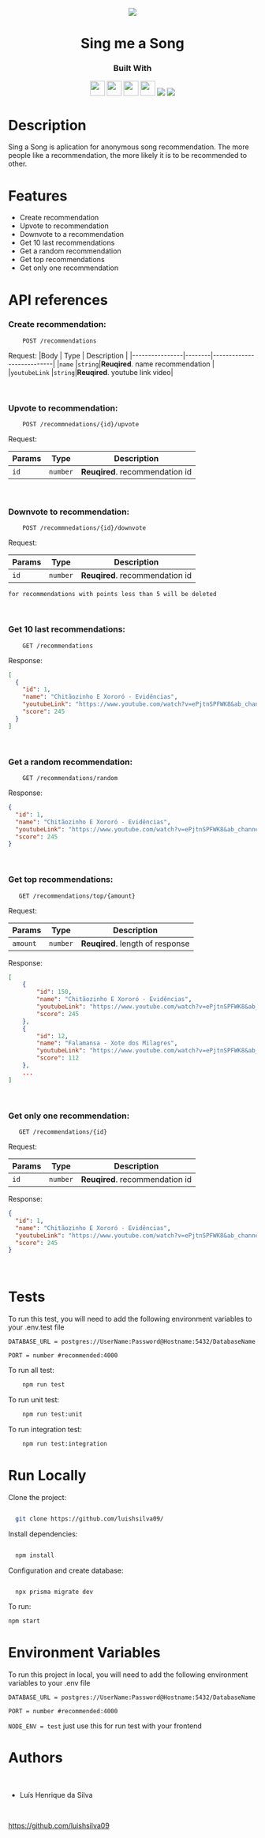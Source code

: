 <p align="center"> 
    <img src="https://emojipedia-us.s3.dualstack.us-west-1.amazonaws.com/thumbs/320/apple/225/studio-microphone_1f399.png">
</p>

<h1 align="center">Sing me a Song</h1>

<div align="center">
  <h3>Built With</h3>
  <img src="https://img.shields.io/badge/PostgreSQL-316192?style=for-the-badge&logo=postgresql&logoColor=white" height="30px"/>
  <img src="https://img.shields.io/badge/TypeScript-007ACC?style=for-the-badge&logo=typescript&logoColor=white" height="30px"/>
 <img src="https://img.shields.io/badge/Node.js-43853D?style=for-the-badge&logo=node.js&logoColor=white" height="30px"/>  
  <img src="https://img.shields.io/badge/Express.js-404D59?style=for-the-badge&logo=express.js&logoColor=white" height="30px"/>
  <img src="https://img.shields.io/badge/Prisma-3982CE?style=for-the-badge&logo=Prisma&logoColor=white" heigth="30px">
  <img src="https://img.shields.io/badge/Jest-323330?style=for-the-badge&logo=Jest&logoColor=white">
  <!--  Badges  source:  https://dev.to/envoy_/150-badges-for-github-pnk  -->
</div>

# Description

Sing a Song is aplication for anonymous song recommendation. The more people like a recommendation, the more likely it is to be recommended to other.

# Features

- Create recommendation
- Upvote to recommendation
- Downvote to a recommendation
- Get 10 last recommendations
- Get a random recommendation
- Get top recommendations
- Get only one recommendation

# API references

### Create recommendation:

```http
    POST /recommendations
```

Request:
|Body | Type | Description |
|----------------|--------|---------------------------|
|`name` |`string`|**Reuqired**. name recommendation |
|`youtubeLink` |`string`|**Reuqired**. youtube link video|

</br>

### Upvote to recommendation:

```http
    POST /recommnedations/{id}/upvote
```

Request:

| Params | Type     | Description                     |
| ------ | -------- | ------------------------------- |
| `id`   | `number` | **Reuqired**. recommendation id |

</br>

### Downvote to recommendation:

```http
    POST /recommnedations/{id}/downvote
```

Request:

| Params | Type     | Description                     |
| ------ | -------- | ------------------------------- |
| `id`   | `number` | **Reuqired**. recommendation id |

`for recommendations with points less than 5 will be deleted`

</br>

### Get 10 last recommendations:

```http
    GET /recommendations
```

Response:

```json
[
  {
    "id": 1,
    "name": "Chitãozinho E Xororó - Evidências",
    "youtubeLink": "https://www.youtube.com/watch?v=ePjtnSPFWK8&ab_channel=CHXVEVO",
    "score": 245
  }
]
```

</br>

### Get a random recommendation:

```http
    GET /recommendations/random
```

Response:

```json
{
  "id": 1,
  "name": "Chitãozinho E Xororó - Evidências",
  "youtubeLink": "https://www.youtube.com/watch?v=ePjtnSPFWK8&ab_channel=CHXVEVO",
  "score": 245
}
```

</br>

### Get top recommendations:

```http
   GET /recommendations/top/{amount}
```

Request:

| Params   | Type     | Description                      |
| -------- | -------- | -------------------------------- |
| `amount` | `number` | **Reuqired**. length of response |

Response:

```json
[
	{
		"id": 150,
		"name": "Chitãozinho E Xororó - Evidências",
		"youtubeLink": "https://www.youtube.com/watch?v=ePjtnSPFWK8&ab_channel=CHXVEVO",
		"score": 245
	},
	{
		"id": 12,
		"name": "Falamansa - Xote dos Milagres",
		"youtubeLink": "https://www.youtube.com/watch?v=ePjtnSPFWK8&ab_channel=CHXVEVO",
		"score": 112
	},
	...
]
```

</br>

### Get only one recommendation:

```http
   GET /recommendations/{id}
```

Request:

| Params | Type     | Description                     |
| ------ | -------- | ------------------------------- |
| `id`   | `number` | **Reuqired**. recommendation id |

Response:

```json
{
  "id": 1,
  "name": "Chitãozinho E Xororó - Evidências",
  "youtubeLink": "https://www.youtube.com/watch?v=ePjtnSPFWK8&ab_channel=CHXVEVO",
  "score": 245
}
```

</br>

# Tests

To run this test, you will need to add the following environment variables to your .env.test file

`DATABASE_URL = postgres://UserName:Password@Hostname:5432/DatabaseName`

`PORT = number #recommended:4000`

To run all test:

```bash
    npm run test
```

To run unit test:

```bash
    npm run test:unit
```

To run integration test:

```bash
    npm run test:integration
```

# Run Locally

Clone the project:

```bash

  git clone https://github.com/luishsilva09/

```

Install dependencies:

```bash

  npm install

```

Configuration and create database:

```bash

  npx prisma migrate dev

```

To run:

```bash
npm start
```

# Environment Variables

To run this project in local, you will need to add the following environment variables to your .env file

`DATABASE_URL = postgres://UserName:Password@Hostname:5432/DatabaseName`

`PORT = number #recommended:4000`

`NODE_ENV = test` just use this for run test with your frontend

# Authors

​

- Luís Henrique da Silva

​

https://github.com/luishsilva09
